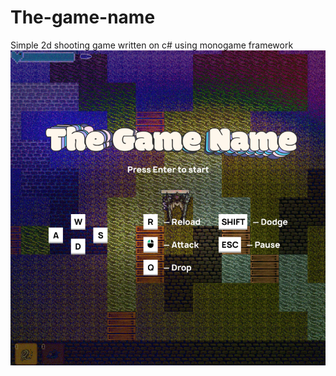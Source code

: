 # The-game-name
Simple 2d shooting game written on c# using monogame framework
![Game start screen](TheGameName/TheGameName/Content/Screens/StartScreen.png)
